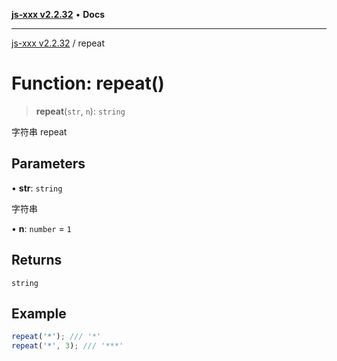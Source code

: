 [**js-xxx v2.2.32**](../README.md) • **Docs**

***

[js-xxx v2.2.32](../README.md) / repeat

# Function: repeat()

> **repeat**(`str`, `n`): `string`

字符串 repeat

## Parameters

• **str**: `string`

字符串

• **n**: `number` = `1`

## Returns

`string`

## Example

```ts
repeat('*'); /// '*'
repeat('*', 3); /// '***'
```
